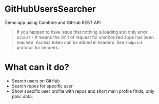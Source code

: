 # GitHubUsersSearcher

Demo app using Combine and GitHub REST API 

> If you happen to have issue that nothing is loading and only error occurs - it means the limit of request for unathorized apps has been reached. Access token can be added in headers. See `Endpoint` protocol for headers. 


# What can it do? 

- Search users on GitHub 
- Search repos for specific user
- Show specific user profile with repos and short main profile firlds, only pblic data. 

